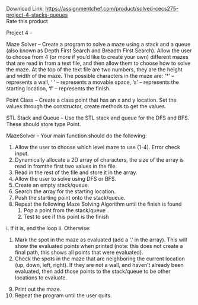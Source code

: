 Download Link: https://assignmentchef.com/product/solved-cecs275-project-4-stacks-queues
<br>
<span class="kksr-muted">Rate this product</span>

Project 4 –

Maze Solver – Create a program to solve a maze using a stack and a queue (also known as Depth First Search and Breadth First Search). Allow the user to choose from 4 (or more if you’d like to create your own) different mazes that are read in from a text file, and then allow them to choose how to solve the maze. At the top of the text file are two numbers, they are the height and width of the maze. The possible characters in the maze are: ‘*’ – represents a wall, ‘ ‘ – represents a movable space, ‘s’ – represents the starting location, ‘f’ – represents the finish.

Point Class – Create a class point that has an x and y location. Set the values through the constructor, create methods to get the values.

STL Stack and Queue – Use the STL stack and queue for the DFS and BFS. These should store type Point.

MazeSolver – Your main function should do the following:

<ol>

 <li>Allow the user to choose which level maze to use (1-4). Error check input.</li>

 <li>Dynamically allocate a 2D array of characters, the size of the array is read in fromthe first two values in the file.</li>

 <li>Read in the rest of the file and store it in the array.</li>

 <li>Allow the user to solve using DFS or BFS.</li>

 <li>Create an empty stack/queue.</li>

 <li>Search the array for the starting location.</li>

 <li>Push the starting point onto the stack/queue.</li>

 <li>Repeat the following Maze Solving Algorithm until the finish is found

  <ol>

   <li>Pop a point from the stack/queue</li>

   <li>Test to see if this point is the finish</li>

  </ol></li>

</ol>

i. If it is, end the loop ii. Otherwise:

<ol>

 <li>Mark the spot in the maze as evaluated (add a ‘.’ in the array). This will show the evaluated points when printed (note: this does not create a final path, this shows all points that were evaluated).</li>

 <li>Check the spots in the maze that are neighboring the current location (up, down, left, right). If they are not a wall, and haven’t already been evaluated, then add those points to the stack/queue to be other locations to evaluate.</li>

</ol>

<ol start="9">

 <li>Print out the maze.</li>

 <li>Repeat the program until the user quits.</li>

</ol>